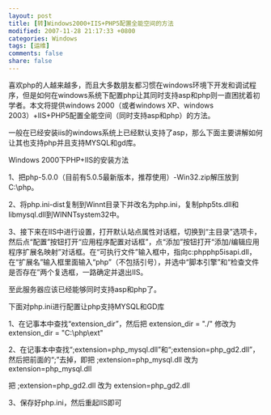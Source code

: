 ```yaml
---
layout: post
title: [转]Windows2000+IIS+PHP5配置全能空间的方法
modified: 2007-11-28 21:17:33 +0800
categories: Windows
tags: [运维]
comments: false
share: false
---
```


喜欢php的人越来越多，而且大多数朋友都习惯在windows环境下开发和调试程序，但是如何在windows系统下配置php让其同时支持asp和php则一直困扰着初学者。本文将提供windows 2000（或者windows XP、windows 2003）+IIS+PHP5配置全能空间（同时支持asp和php）的方法。 

一般在已经安装iis的windows系统上已经默认支持了asp，那么下面主要讲解如何让其也支持php并且支持MYSQL和gd库。

Windows 2000下PHP+IIS的安装方法

1、把php-5.0.0（目前有5.0.5最新版本，推荐使用）-Win32.zip解压放到C:\php。

2、将php.ini-dist复制到Winnt目录下并改名为php.ini，复制php5ts.dll和libmysql.dll到WINNTsystem32中。

3、接下来在IIS中进行设置，打开默认站点属性对话框，切换到“主目录”选项卡，然后点“配置”按钮打开“应用程序配置对话框”，点“添加”按钮打开“添加/编辑应用程序扩展名映射”对话框。在“可执行文件”输入框中，指向c:phpphp5isapi.dll，在“扩展名”输入框里面输入“php”（不包括引号），并选中“脚本引擎”和“检查文件是否存在”两个复选框，一路确定并退出IIS。

[](../images/win2k_iis_php5/iis_manager.gif)

[](../images/win2k_iis_php5/app_mapping.gif)


至此服务器应该已经能够同时支持asp和php了。

下面对php.ini进行配置让php支持MYSQL和GD库

1、在记事本中查找“extension_dir”，然后把
extension_dir = "./"
修改为
extension_dir = "C:\php\ext"

2、在记事本中查找“;extension=php_mysql.dll”和“;extension=php_gd2.dll”，然后把前面的“;”去掉，即把
;extension=php_mysql.dll
改为
extension=php_mysql.dll

把
;extension=php_gd2.dll
改为
extension=php_gd2.dll

3、保存好php.ini，然后重起IIS即可


